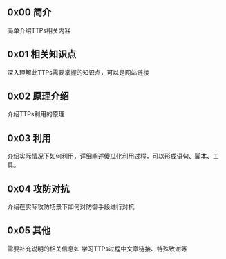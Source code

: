 ## 0x00 简介

简单介绍TTPs相关内容


## 0x01 相关知识点

深入理解此TTPs需要掌握的知识点，可以是网站链接


## 0x02 原理介绍

介绍TTPs利用的原理


## 0x03 利用

介绍实际情况下如何利用，详细阐述傻瓜化利用过程，可以形成语句、脚本、工具。


## 0x04 攻防对抗

介绍在实际攻防场景下如何对防御手段进行对抗


## 0x05 其他

需要补充说明的相关信息如 学习TTPs过程中文章链接、特殊致谢等